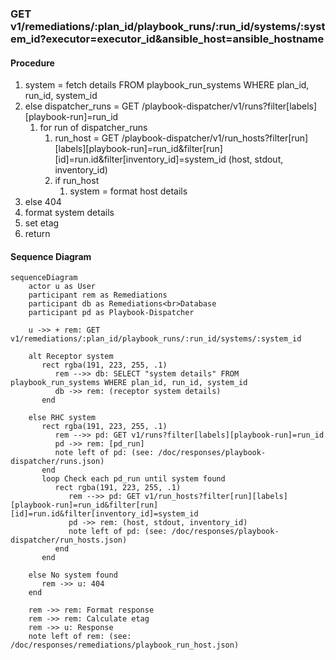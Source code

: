 ### GET v1/remediations/:plan_id/playbook_runs/:run_id/systems/:system_id?executor=executor_id&ansible_host=ansible_hostname

#### Procedure
1. system = fetch details FROM playbook_run_systems WHERE plan_id, run_id, system_id
2. else dispatcher_runs = GET /playbook-dispatcher/v1/runs?filter[labels][playbook-run]=run_id
   1. for run of dispatcher_runs
      1. run_host = GET /playbook-dispatcher/v1/run_hosts?filter[run][labels][playbook-run]=run_id&filter[run][id]=run.id&filter[inventory_id]=system_id (host, stdout, inventory_id)
      2. if run_host
         1. system = format host details
3. else 404
4. format system details
5. set etag
6. return

#### Sequence Diagram
```mermaid
sequenceDiagram
    actor u as User
    participant rem as Remediations
    participant db as Remediations<br>Database
    participant pd as Playbook-Dispatcher

    u ->> + rem: GET v1/remediations/:plan_id/playbook_runs/:run_id/systems/:system_id
 
    alt Receptor system
       rect rgba(191, 223, 255, .1)
          rem -->> db: SELECT "system details" FROM playbook_run_systems WHERE plan_id, run_id, system_id
          db ->> rem: (receptor system details)
       end

    else RHC system
       rect rgba(191, 223, 255, .1)
          rem -->> pd: GET v1/runs?filter[labels][playbook-run]=run_id
          pd ->> rem: [pd_run]
          note left of pd: (see: /doc/responses/playbook-dispatcher/runs.json)
       end
       loop Check each pd_run until system found
          rect rgba(191, 223, 255, .1)
             rem -->> pd: GET v1/run_hosts?filter[run][labels][playbook-run]=run_id&filter[run][id]=run.id&filter[inventory_id]=system_id
             pd ->> rem: (host, stdout, inventory_id)
             note left of pd: (see: /doc/responses/playbook-dispatcher/run_hosts.json)
          end
       end

    else No system found
       rem ->> u: 404
    end
 
    rem ->> rem: Format response
    rem ->> rem: Calculate etag
    rem ->> u: Response
    note left of rem: (see: /doc/responses/remediations/playbook_run_host.json)
```
